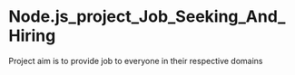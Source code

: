 # Node.js_project_Job_Seeking_And_Hiring
Project aim is to provide job to everyone in their respective domains
